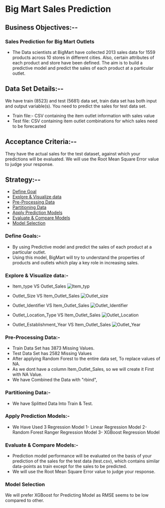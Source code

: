 # Big Mart Sales Prediction
## Business Objectives:-- 
### Sales Prediction for Big Mart Outlets
- The Data scientists at BigMart have collected 2013 sales data for 1559 products across 10 stores in different cities. Also, certain attributes of each product and store have been defined. The aim is to build a predictive model and predict the sales of each product at a particular outlet.

## Data Set Details:-- 
We have train (8523) and test (5681) data set, train data set has both input and output variable(s). You need to predict the sales for test data set.

- Train file:- CSV containing the item outlet information with sales value
- Test file: CSV containing item outlet combinations for which sales need to be forecasted

## Acceptance Criteria:--
They have the actual sales for the test dataset, against which your predictions will be evaluated. We will use the Root Mean Square Error value to judge your response.

## Strategy:--
- [Define Goal](https://github.com/chetansy/Project_Bigmart/blob/master/README.md#define-goals)
- [Explore & Visualize data](https://github.com/chetansy/Project_Bigmart/blob/master/README.md#explore--visualize-data)
- [Pre-Processing Data](https://github.com/chetansy/Project_Bigmart/blob/master/README.md#pre-processing-data)
- [Partitioning Data](https://github.com/chetansy/Project_Bigmart/blob/master/README.md#partitioning-data)
- [Apply Prediction Models](https://github.com/chetansy/Project_Bigmart/blob/master/README.md#apply-prediction-models)
- [Evaluate & Compare Models](https://github.com/chetansy/Project_Bigmart/blob/master/README.md#evaluate--compare-models)
- [Model Selection](https://github.com/chetansy/Project_Bigmart/blob/master/README.md#model-selection)

### Define Goals:-
- By using Predictive model and predict the sales of each product at a particular outlet.
- Using this model, BigMart will try to understand the properties of products and outlets which play a key role in increasing sales.

### Explore & Visualize data:- 
- Item_type VS Outlet_Sales
![Item_typ](https://user-images.githubusercontent.com/62282151/84678822-19009580-af4e-11ea-8631-9b0a0c8776bc.png)

- Outlet_Size VS Item_Outlet_Sales
![Outlet_size](https://user-images.githubusercontent.com/62282151/84679225-a7751700-af4e-11ea-80ea-c6c70d5c0134.PNG)

- Outlet_Identifier VS Item_Outlet_Sales
![Outlet_Identifier](https://user-images.githubusercontent.com/62282151/84679340-d12e3e00-af4e-11ea-8c93-9b9ba0d7dfb5.PNG)

- Outlet_Location_Type VS Item_Outlet_Sales
![Outlet_Location](https://user-images.githubusercontent.com/62282151/84679524-05a1fa00-af4f-11ea-968e-a285aef8d294.PNG)

- Outlet_Establishment_Year VS Item_Outlet_Sales
![Outlet_Year](https://user-images.githubusercontent.com/62282151/84679689-3d10a680-af4f-11ea-90d3-a366560c86d8.PNG)


### Pre-Processing Data:-
- Train Data Set has 3873 Missing Values.
- Test Data Set has 2582 Missing Values
- After applying Random Forest to the entire data set, To replace values of NA.
- As we dont have a column Item_Outlet_Sales, so we will create it First with NA Value.
- We have Combined the Data with "rbind",

### Partitioning Data:-
- We have Splitted Data Into Train & Test.

### Apply Prediction Models:-
- We Have Used 3 Regression Model
1- Linear Regression Model
2- Random Forest Ranger Regression Model
3- XGBoost Regression Model

### Evaluate & Compare Models:-
- Prediction model performance will be evaluated on the basis of your prediction of the sales for the test data (test.csv), which contains similar data-points as train except for the sales to be predicted.
- We will use the Root Mean Square Error value to judge your response.

### Model Selection
We will prefer XGBoost for Predicting Model as RMSE seems to be low compared to other.

